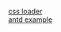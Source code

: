 [css loader](https://www.npmjs.com/package/typings-for-css-modules-loader)  
[antd example](https://github.com/yezihaohao/react-admin/tree/master/)  